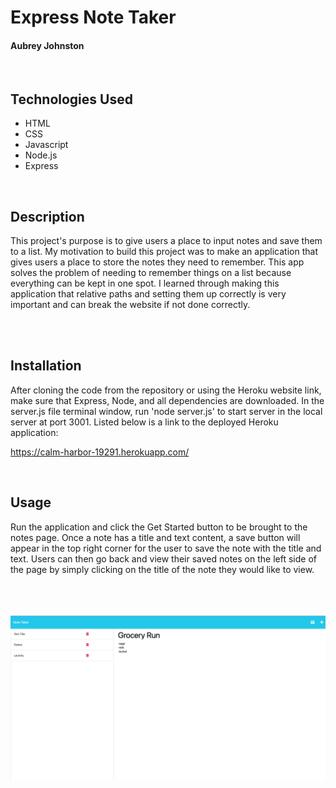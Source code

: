 # Express Note Taker
#### Aubrey Johnston
<br>

## Technologies Used
<ul>
    <li>HTML</li>
    <li>CSS</li>
    <li>Javascript</li>
    <li>Node.js</li>
    <li>Express</li>
</ul>    

<br>

## Description
This project's purpose is to give users a place to input notes and save them to a list. My motivation to build this project was to make an application that gives users a place to store the notes they need to remember. This app solves the problem of needing to remember things on a list because everything can be kept in one spot. I learned through making this application that relative paths and setting them up correctly is very important and can break the website if not done correctly. 

<br>

<br>

## Installation
After cloning the code from the repository or using the Heroku website link, make sure that Express, Node, and all dependencies are downloaded. In the server.js file terminal window, run 'node server.js' to start server in the local server at port 3001. Listed below is a link to the deployed Heroku application:
<br>

https://calm-harbor-19291.herokuapp.com/

<br>

## Usage
Run the application and click the Get Started button to be brought to the notes page. Once a note has a title and text content, a save button will appear in the top right corner for the user to save the note with the title and text. Users can then go back and view their saved notes on the left side of the page by simply clicking on the title of the note they would like to view.

<br><br><br>
![alt text](/images/readMePhoto.png)

<br>
